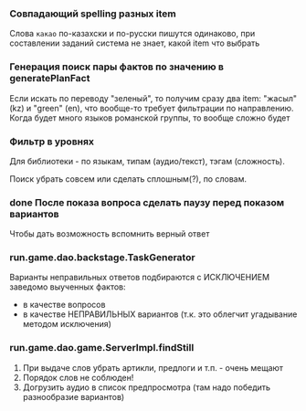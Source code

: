 ### Совпадающий spelling разных item

Слова `какао` по-казахски и по-русски пишутся одинаково, при составлении заданий система
не знает, какой item что выбрать

### Генерация поиск пары фактов по значению в generatePlanFact

Если искать по переводу "зеленый", то получим сразу два item: "жасыл" (kz) и
"green" (en), что вообще-то требует фильтрации по направлению. Когда будет много языков
романской группы, то вообще сложно будет

### Фильтр в уровнях

Для библиотеки - по языкам, типам (аудио/текст), тэгам (сложность).

Поиск убрать совсем или сделать сплошным(?), по словам.

### **done** После показа вопроса сделать паузу перед показом вариантов

Чтобы дать возможность вспомнить верный ответ

### run.game.dao.backstage.TaskGenerator

Варианты неправильных ответов подбираются с ИСКЛЮЧЕНИЕМ заведомо выученных фактов:

- в качестве вопросов
- в качестве НЕПРАВИЛЬНЫХ вариантов (т.к. это облегчит угадывание методом исключения)

### run.game.dao.game.ServerImpl.findStill

1. При выдаче слов убрать артикли, предлоги и т.п. - очень мещают
2. Порядок слов не соблюден!
3. Догрузить аудио в список предпросмотра (там надо победить разнообразие вариантов)


